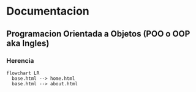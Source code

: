# Documentacion

## Programacion Orientada a Objetos (POO o OOP aka Ingles)

### Herencia

```mermaid
flowchart LR
  base.html --> home.html
  base.html --> about.html
```